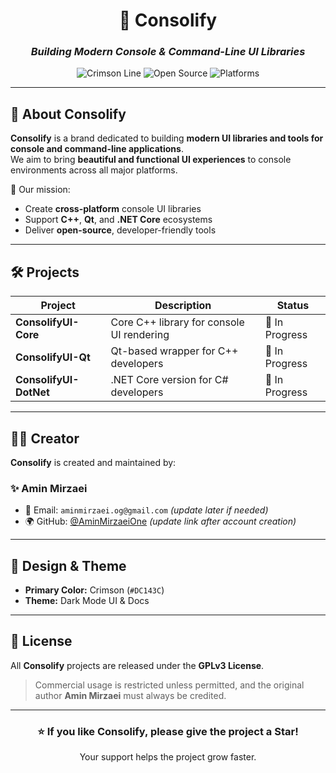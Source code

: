 <!-- Consolify README - Dark Theme with Crimson Palette -->

<div align="center">

# 🎯 **Consolify**
### _Building Modern Console & Command-Line UI Libraries_

![Crimson Line](https://img.shields.io/badge/-Crimson-DC143C?style=for-the-badge&logoColor=white)
![Open Source](https://img.shields.io/badge/Open%20Source-Yes-DC143C?style=for-the-badge)
![Platforms](https://img.shields.io/badge/Platforms-Windows%20|%20Linux%20|%20macOS-DC143C?style=for-the-badge)

</div>

---

## 🌌 About Consolify
**Consolify** is a brand dedicated to building **modern UI libraries and tools for console and command-line applications**.  
We aim to bring **beautiful and functional UI experiences** to console environments across all major platforms.  

🚀 Our mission:  
- Create **cross-platform** console UI libraries  
- Support **C++**, **Qt**, and **.NET Core** ecosystems  
- Deliver **open-source**, developer-friendly tools  

---

## 🛠️ Projects
| Project               | Description                                   | Status          |
|-----------------------|-----------------------------------------------|-----------------|
| **ConsolifyUI-Core**   | Core C++ library for console UI rendering      | 🚧 In Progress   |
| **ConsolifyUI-Qt**     | Qt-based wrapper for C++ developers            | 🚧 In Progress   |
| **ConsolifyUI-DotNet** | .NET Core version for C# developers            | 🚧 In Progress   |

---

## 👨‍💻 Creator
**Consolify** is created and maintained by:  

### ✨ Amin Mirzaei  
- 📧 Email: `aminmirzaei.og@gmail.com` *(update later if needed)*  
- 🌍 GitHub: [@AminMirzaeiOne](https://github.com/AminMirzaeiOne) *(update link after account creation)*  

---

## 🎨 Design & Theme
- **Primary Color:** Crimson (`#DC143C`)  
- **Theme:** Dark Mode UI & Docs  

---

## 📜 License
All **Consolify** projects are released under the **GPLv3 License**.  
> Commercial usage is restricted unless permitted, and the original author **Amin Mirzaei** must always be credited.  

---

<div align="center">

### ⭐ If you like Consolify, please give the project a Star!  
Your support helps the project grow faster.  

</div>
